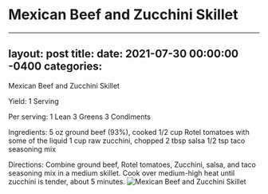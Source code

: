 # Mexican Beef and Zucchini Skillet
---
layout: post
title: 
date:   2021-07-30 00:00:00 -0400
categories: 
---
Mexican Beef and Zucchini Skillet

Yield:
1 Serving

Per serving:
1 Lean
3 Greens
3 Condiments

Ingredients:
5 oz ground beef (93%), cooked
1/2 cup Rotel tomatoes with some of the liquid
1 cup raw zucchini, chopped
2 tbsp salsa
1/2 tsp taco seasoning mix

Directions:
Combine ground beef, Rotel tomatoes, Zucchini, salsa, and taco seasoning mix in a medium skillet.
Cook over medium-high heat until zucchini is tender, about 5 minutes.
![Mexican Beef and Zucchini Skillet](/images/Mexican%20Beef%20and%20Zucchini%20Skillet.png)

